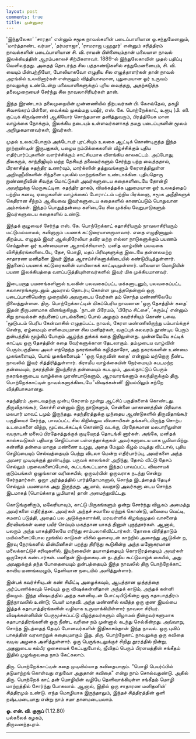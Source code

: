 ```yaml
---
layout: post
comments: true
title: முன்னுரை
---
```


'இந்துலேகா' 'சாரதா' என்னும்‌ சமூக நாவல்களின்‌
படைப்பாளியான ஓ.சந்துமேனனும்‌, 'மார்த்தாண்ட வர்மா', 
'தர்மராஜா', 'ராமராஜ பஹதூர்' என்னும்‌ சரித்திரம்‌ நாவல்களின்‌ 
படைப்பாளியான சி. வி. ராமன்‌ பிள்ளையும்தான்‌ மலையாள நாவல்‌ 
இலக்கியத்தின்‌ ஆரம்பகாலச்‌ சிற்பிகளாவா்‌. 1889-ல்‌ இந்துலேகாவின்‌ முதல்‌ 
பதிப்பு வெளிவந்தது. அதைத்‌ தொடர்ந்த சில பத்தாண்டுகளில்‌ சந்துமேனனையும்‌, 
சி. வி. யையும்‌ பின்பற்றியோ, போலியாகவோ எழுதிய சில எழுத்தாளர்கள்‌ 
தான்‌ நாவல்‌ அரங்கில்‌ உலவினார்கள்‌ என்றாலும்‌ வித்தியாசமான, 
புதுமையான ஓர்‌ உருவம்‌ நாவலுக்கு உண்டென்று மலையாளிகளுக்குப்‌ 
புரிய வைத்தது, அதற்கடுத்த தலைமுறையைச்‌ சேர்ந்து சில நாவலாசிரியர்கள்‌ தான்‌.

இந்த இரண்டாம்‌ தலைமுறையின்‌ முன்னணியில்‌ நிற்பவர்கள்‌ பி. கேசவ்தேவ்‌,
 தகழி சிவசங்கரப்‌ பிள்ளை, வைக்கம்‌ முகம்மது பஷீர்‌, 
 எஸ்‌. கே. பொற்றேக்காட்‌, உரூபு (பி. ஸி. குட்டிக்‌ கிருஷ்ணன்‌) 
 ஆகியோர்‌ சொந்தமான தனித்துவரும்‌, பிரத்தியேக மான வாழ்க்கை நோக்கும்‌, 
 இலக்கிய நடையும்‌ உள்ளவர்களாகத்‌ தமது படைப்புகளின்‌ 
 மூலம்‌ அறிமுகமானவர்கள்‌, இவர்கள்‌.

முதல்‌ உலகப்போரும்‌ அக்டோபர்‌ புரட்சியும்‌ உலகை ஆட்டிக்‌
கொண்டிருந்த இந்த நூற்றாண்டின்‌ இருபதுகள்‌, பழைய
நம்பிக்கைகளின்‌ வீழ்ச்சிக்கும்‌ புதிய எதிர்பார்ப்புகளின்‌
வளர்ச்சிக்கும்‌ சாட்சியமாக விளங்கிய காலகட்டம்‌. அப்போது,
திலகரும்‌, காந்திஜியும்‌ மற்ற தேசியத்‌ தலைவர்களும்‌ சேர்ந்து
பற்ற வைத்ததால்‌, பிரகாசித்த சுதந்திர உணர்வும்‌, மார்க்ஸின்‌
தத்துவங்களும்‌ கேரளத்திலுள்ள அறிவுஜீவிகளின்‌ சிந்தனை
யுலகில்‌ மாற்றங்களை உண்டாக்கின. புதியதொரு நுண்ணறிவின்‌
சிவந்த மொட்டுகள்‌ அவர்களுடைய கதைகளிடையே தோன்றி
அவற்றுக்கு மெருகூட்டின. சுதந்திர தாகம்‌, வியக்கத்தக்க
புதுமையான ஓர்‌ உலகத்தைப்‌ பற்றிய கனவு, ஏழைகளின்‌
வாழ்க்கைப்‌ போராட்டம்‌ பற்றிய பிரக்ஞை, சமூக அநீதிகளுக்‌
கெதிரான சீற்றம்‌ ஆகியவை இவர்களுடைய கதைகளில்‌
காணப்படும்‌ பொதுவான அம்சங்கள்‌. இந்தப்‌ பொதுத்தன்மை
களிடையே சில முக்கிய வேறுபாடுகளும்‌ இவர்களுடைய
கதைகளில்‌ உண்டு.

இந்தக்‌ குழுவைச்‌ சேர்ந்த எஸ்‌. கே. பொற்றேக்காட்‌
கதாசிரியரும்‌ நாவலாசிரியரும்‌ மட்டுமல்லாமல்‌, கவிஞரும்‌ பயணக்‌
கட்டுரையாளருமாவார்‌. எதை எழுதினாலும்‌ திறம்பட எழுதும்‌
இவர்‌ ஆஸ்திரேலியா தவிர மற்ற எல்லா நாடுகளுக்கும்‌ பயணம்‌
செய்துள்ள ஓர்‌ உண்மையான ஆராய்ச்சியாளர்‌. மனித வாழ்வின்‌
பலவகை விசித்திரங்களிடையே, தேச, மொழி, மதப்‌ பிரிவுகளுக்கு
இடையே தன்னலமற்ற சாதாரண மனிதனை இவர்‌ இந்த
ஆராய்ச்சிகளுக்கிடையில்‌ கண்டுபிடித்துள்ளார்‌. இதனைப்‌
பயணக்‌ கட்டுரைகளின்‌ வாயிலாகக்‌ காட்டியுமுள்ளார்‌. மலையாள
மொழியின்‌ பயண இலக்கியத்தை வளப்படுத்தியுள்ளவர்களில்‌
இவர்‌ மிக முக்கியமானவர்‌.

இடையறாத பயணங்களினால்‌ உலகின்‌ பலவகைப்பட்ட
மக்களுடனும்‌, பலவகைப்பட்ட கலாசாரங்களுடனும்‌ அவரால்‌
தொடர்பு கொள்ள முடிந்ததென்றால்‌ ஒரு படைப்பாளியென்ற
முறையில்‌ அவருடைய வேர்கள்‌ தம்‌ சொந்த மண்ணிலேயே
நிலைத்துள்ளன. திரு. பொற்றேக்காட்டின்‌ மிகப்பெரிய நாவலான
'ஒரு தேசத்தின்‌ கதை' இதன்‌ நிருபணமாக விளங்குகிறது. 'நாடன்‌
பிரேமம்‌, 'பிரேம சிட்சை', 'கரும்பு' என்னும்‌ சிறு நாவல்கள்‌
கற்பனைப்‌ பாடல்களைப்‌ போல்‌ அழகும்‌ கவர்ச்சியும்‌ கொண்
டவை. 'மூடுபடம்‌ பெரிய கேன்வாசில்‌ எழுதப்பட்ட நாவல்‌, கேரள
மண்ணிலிருந்து பம்பாய்க்குச்‌ சென்ற, ஏழ்மையும்‌ எளிமையுமான
சில மனிதர்கள்‌, வகுப்புக்‌ கலவரம்‌ தூண்டிய பெரும்‌ துன்பத்தில்‌
மூழ்கிப்‌ போகும்‌ ஆழ்ந்த துக்கக்‌ கதை இதிலுள்ளது. முன்னமேயே
சுட்டிக்‌ காட்டிய ஒரு தேசத்தின்‌ கதை வேர்களுக்கான
தேடலாகும்‌. தம்முடைய வாழ்வின்‌ பெரும்பகுதியை அவா்‌
எந்தெந்த நகரங்களில்‌ கழித்தாரோ, அந்‌ நகரங்களின்‌ உண்மை
முகங்களையும்‌, பொய்‌ முகங்களையும்‌ ' 'ஒரு தெருவின்‌ கதை'
என்னும்‌ மற்றொரு நீண்ட நாவலில்‌ இவர்‌ சித்திரித்துள்ளார்‌.
கிராமீய வாழ்க்கையின்‌ நேர்மையும்‌ கபடமற்ற தன்மையும்‌,
நகரத்தின்‌ இயந்திரத்‌ தன்மையும்‌ கபடமும்‌, அயல்நாட்டுப்‌ பெரும்‌
நகரங்களுடைய வாழ்க்கை முரண்பாடுகளும்‌, ஆரவாரங்களும்‌
கலந்திருக்கும்‌ திரு. பொற்றேக்காட்டின்‌ நாவல்களுக்கிடையே
'விஷக்கன்னி' இயல்பிலும்‌ சற்றே வித்தியாசமானது.

சுதந்திரம்‌ அடைவதற்கு முன்பு கேரளம்‌ மூன்று ஆட்சிப்‌
பகுதிகளைக்‌ கொண்டது. திருவிதாங்கூர்‌, கொச்சி என்னும்‌ இரு
நாடுகளும்‌, சென்னை மாகாணத்தின்‌ பிரிவாக மலபார்‌ மாவட்‌
டமும்‌ இருந்தது. சுதந்திரத்துக்கு முந்தைய ஆண்டுகளில்‌
திருவிதாங்கூர்‌ பகுதியைச்‌ சேர்ந்த, பாவப்பட்ட சில கிறிஸ்துவ
விவசாயிகள்‌ தங்களிடமிருந்த சொற்ப உடமைகளை விற்று,
மூட்டைக்கட்டிக்‌ கொண்டு வடக்கு, பிரதேசமான மலபாரிலுள்ள
வயநாடன்‌ மலைப்‌ பிரதேசத்துக்குக்‌ குடியேறத்‌ தொடங்கி
னார்கள்‌. அங்கே, மனிதக்‌ கால்சுவடுகள்‌ பதியாத செழிப்பான
பள்ளத்தாக்குகள்‌ அவர்களுடைய யாக பூமியாயிற்று. கன்னித்‌
தன்மை மாறாத மண்ணை உழுது, அதை மேலும்‌ கீழும்‌ மடித்து
விட்டால்‌, புதிய செழிப்பையும்‌ செல்வத்தையும்‌ பெற்று விடலா
மென்ற எதிர்பார்ப்பு, அவர்களை அந்த அவசர முடிவுக்குத்‌
தூண்டிற்று. பருவக்‌ காலங்கள்‌ அறிந்து, தேசம்‌ விட்டு தேசம்‌
செல்லும்‌ பறவைகளைப்போல்‌, கூட்டங்கூட்டமாக இந்தப்‌
பாவப்பட்ட விவசாயக்‌ குடும்பங்கள்‌ ஒழுங்கான வரிசையில்‌,
ஒருவர்பின்‌ ஒருவராக நடந்து சென்று சேர்நதார்கள்‌. ஓஜா
அர்த்தத்தில்‌ பார்த்தோமானால்‌, சொந்த இடத்தைத்‌ தேடிச்‌
செல்லும்‌ பயணமாக அது இருந்தது. ஆமாம்‌, வயநாடு அவர்களு
டைய சொந்த இடமாகத்‌ (பொய்க்காத பூமியாக) தான்‌
அமைந்துவிட்டது.

கொடுங்குளிரும்‌, மலேரியாவும்‌, காட்டு மிருகங்களும்‌ ஒன்று
சோர்ந்து வியூகம்‌ அமைத்து அவர்களை எதிர்த்தன. அவர்கள்‌
அந்தச்‌ சவாலை ஏற்றுக்‌ கொண்டு, மலையை வெட்டி, சமனப்‌
படுத்தி, அதைப்‌ பல அடுக்குகளாக்கி, மரவள்ளிக்‌ கிழங்குமுதல்‌
வாசனைத்‌ திரவியங்கள்‌ வரை பயிர்‌ செய்யும்‌ மகத்தான யாகத்‌
தினுள்‌ புகுந்தார்கள்‌. ஆனால்‌, பலரும்‌ அந்த யாகத்திலேயே எரிந்து
சாம்பலாகிவிட்டார்கள்‌. தோகை விரித்தாடும்‌ மயில்களைப்போல
மூங்கில்‌ காடுகள்‌ விசில்‌ ஓசையுடன்‌ காற்றில்‌ அசைந்து ஆடுகின்‌ ற,
இரவு நேரங்களில்‌ மின்மினிகள்‌ பறந்து திரிந்து கூடுகின்ற அந்த
மனோகரமான மலைக்காட்டுச்‌ சரிவுகளில்‌, இயற்கையின்‌
தயாளத்தையும்‌ கொரடூரத்தையும்‌ அவர்கள்‌ ஒருசேரக்‌
கண்டார்கள்‌. மனிதன்‌ இயற்கையுடன்‌ நடத்திய கூட்டுவாழ்க்‌
கையில்‌, அது அவனுக்குத்‌ தந்த போதையையும்‌ துன்பத்தையும்‌
இந்த நாவலில்‌ திரு பொற்றேக்காட்‌ காவிய மணங்கமழும்‌,
தெளிவான நடையில்‌ அளித்துள்ளார்‌.

இன்பக்‌ கவர்ச்சியுடன்‌ கண்‌ சிமிட்டி அழைக்கவும்‌, ஆபத்தான
முத்தத்தை அர்ப்பணிக்கவும்‌ செய்யும்‌ ஒரு விஷக்கன்னிதான்‌
அந்தக்‌ காடும்‌, அந்தக்‌ கன்னி நிலமும்‌. இந்த விஷயத்தில்‌ அந்த
கன்னியுடன்‌ போட்டியிடுகின்ற ஒரு கதாபாத்திரம்‌ இந்நாவலில்‌
உண்டு; பெயா்‌ மாதவி. அந்த மண்ணில்‌ லயித்த ஒரு குண இயல்பை
இத்தக்‌ கதாபாத்திரங்களின்‌ வழியாக உருவாக்கியிள்ளார்‌ நாவலா
சிரியர்‌. விஷக்கன்னியின்‌ பெருமூச்சுப்பட்டு வீழ்ந்தவர்களும்‌
விழாமல்‌ நின்றவர்களுமாக கதாபாத்திரங்களின்‌ ஒரு நீண்ட
வரிசை நம்‌ முன்னால்‌ கடந்து செல்கின்றது. அவ்வாறு, சொந்த
இடத்தைத்‌ தேடிப்‌ போனவர்களின்‌ இதிகாசம்தான்‌ இந்த நாவல்‌.
ஒரு புவிப்‌ பாகத்தின்‌ வரலாற்றுக்‌ கதையுமாகும்‌ இது. திரு.
பொற்றேகாட்‌ நாவலுக்கு ஒரு கவிதை வடிவ அழகை
அளித்துள்ளார்‌. ஒரு பெருங்கடலுக்குச்‌ சிறிது தூரத்தில்‌ நின்று,
அதனுடைய கம்பீர ஓசையைக்‌ கேட்பதுபோல்‌, ஜீவிதப்‌ பெரும்‌
பிரளயத்தின்‌ சங்கீதம்‌ இதில்‌ முழங்குவதை நாம்‌ கேட்கலாம்‌.

திரு. பொற்றேக்காட்டின்‌ கதை முடிவில்லாத கவிதையாகும்‌.
“மொழி பெயர்ப்பில்‌ தடுமாற்றங்‌ கொள்வது எதுவோ அதுதான்‌
கவிதை" என்று நாம்‌ சொல்வதுண்டு. அதில்‌ திரு. பொற்றேக்‌ காட்‌
தன்‌ மொழியின்‌ வழியே தெளிவாக்கியுள்ள சங்கீதம்‌ மொழி
மாற்றத்தில்‌ சோர்ந்து போகலாம்‌. ஆனால்‌, இதில்‌ ஒரு சாதாரண
மனிதனின்‌' சித்திரமும்‌ உண்டு. எந்த மொழியாக இருந்தாலும்‌,
இந்தச்‌ சித்திரத்தின்‌ ஒளி நஷ்டமடையாது என்று நாம்‌
சமா தானமடையலாம்‌.

**ஓ. என்‌. வி. குரூப்**
(1.12.80)   
பல்கலைக்‌ கழகம்‌,      
திருவனந்தபுரம்.

---
